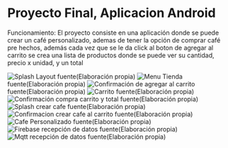 # Proyecto Final, Aplicacion Android

Funcionamiento: El proyecto consiste en una aplicación donde se puede crear un café personalizado, ademas de tener la opción de comprar café pre hechos,
además cada vez que se le da click al boton de agregar al carrito se crea una lista de productos donde se puede ver su cantidad, precio x unidad, y un total

![Splash Layout](imagen/1.png)
fuente(Elaboración propia)
![Menu Tienda](imagen/2.png)
fuente(Elaboración propia)
![Confirmación de agregar al carrito](imagen/3.png)
fuente(Elaboración propia)
![Carrito](imagen/4.png)
fuente(Elaboración propia)
![Confirmación compra carrito y total](imagen/5.png)
fuente(Elaboración propia)
![Splash crear cafe](imagen/6.png)
fuente(Elaboración propia)
![Confirmacion crear cafe al carrito](imagen/7.png)
fuente(Elaboración propia)
![Cafe Personalizado](imagen/8.png)
fuente(Elaboración propia)
![Firebase recepción de datos](imagen/9.png)
fuente(Elaboración propia)
![Mqtt recepción de datos](imagen/10.jpeg)
fuente(Elaboración propia)
